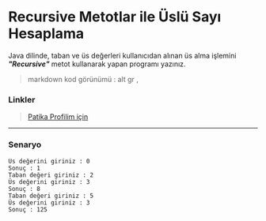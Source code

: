 # Recursive Metotlar ile Üslü Sayı Hesaplama
Java dilinde, taban ve üs değerleri kullanıcıdan alınan üs alma işlemini ***"Recursive"*** metot kullanarak yapan programı yazınız.

> markdown kod görünümü : alt gr ,

### Linkler

> <a href="https://app.patika.dev/emrevaljean" target="_blank">Patika Profilim için</a>

<hr>

### Senaryo

  ```Taban değeri giriniz :2
  Üs değerini giriniz : 0
  Sonuç : 1
  Taban değeri giriniz : 2
  Üs değerini giriniz : 3
  Sonuç : 8
  Taban değeri giriniz : 5
  Üs değerini giriniz : 3
  Sonuç : 125



